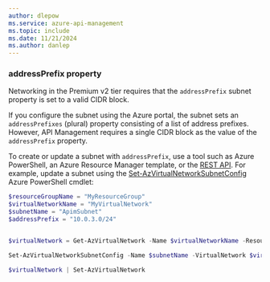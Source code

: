 ```yaml
---
author: dlepow
ms.service: azure-api-management
ms.topic: include
ms.date: 11/21/2024
ms.author: danlep
---
```


### addressPrefix property

Networking in the Premium v2 tier requires that the `addressPrefix` subnet property is set to a valid CIDR block. 

If you configure the subnet using the Azure portal, the subnet sets an `addressPrefixes` (plural) property consisting of a list of address prefixes. However, API Management requires a single CIDR block as the value of the `addressPrefix` property. 

To create or update a subnet with `addressPrefix`, use a tool such as Azure PowerShell, an Azure Resource Manager template, or the [REST API](/rest/api/virtualnetwork/subnets/create-or-update). For example, update a subnet using the [Set-AzVirtualNetworkSubnetConfig](/powershell/module/az.network/set-azvirtualnetworksubnetconfig) Azure PowerShell cmdlet:

```powershell
$resourceGroupName = "MyResourceGroup"
$virtualNetworkName = "MyVirtualNetwork"
$subnetName = "ApimSubnet"
$addressPrefix = "10.0.3.0/24"


$virtualNetwork = Get-AzVirtualNetwork -Name $virtualNetworkName -ResourceGroupName $resourceGroupName

Set-AzVirtualNetworkSubnetConfig -Name $subnetName -VirtualNetwork $virtualNetwork -AddressPrefix $addressPrefix

$virtualNetwork | Set-AzVirtualNetwork
```
